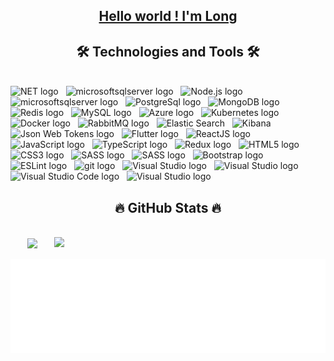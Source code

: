 <!-- tlongdev -->
<a href="#" target="_blank">
  <h2 align="center">Hello world ! I'm Long</h2>
</a>

<h2 align="center">🛠 Technologies and Tools 🛠</h2>
<br>
<!-- https://simpleicons.org/ -->
<span><img src="https://img.shields.io/badge/.NET-282C34?logo=.NET&logoColor=512BD4" alt="NET logo" title="NET" height="25" /></span>
&nbsp;
<span><img src="https://img.shields.io/badge/Ruby on Rails-282C34?logo=rubyonrails&logoColor=CC0000" alt="microsoftsqlserver logo" title="Microsoft Sql Server" height="25" /></span>
&nbsp;
<span><img src="https://img.shields.io/badge/Node.js-282C34?logo=node.js&logoColor=00F200" alt="Node.js logo" title="Node.js" height="25" /></span>
&nbsp;
<span><img src="https://img.shields.io/badge/Microsoft Sql Server-282C34?logo=microsoftsqlserver&logoColor=CC2927" alt="microsoftsqlserver logo" title="Microsoft Sql Server" height="25" /></span>
&nbsp;
<span><img src="https://img.shields.io/badge/PostgreSql-282C34?logo=postgresql&logoColor=4169E1" alt="PostgreSql logo" title="PostgreSql" height="25" /></span>
&nbsp;
<span><img src="https://img.shields.io/badge/MongoDB-282C34?logo=mongodb&logoColor=47A248" alt="MongoDB logo" title="MongoDB" height="25" /></span>
&nbsp;
<span><img src="https://img.shields.io/badge/Redis-282C34?logo=redis&logoColor=DC382D" alt="Redis logo" title="Redis" height="25" /></span>
&nbsp;
<span><img src="https://img.shields.io/badge/MySQL-282C34?logo=mysql&logoColor=#4479A1" alt="MySQL logo" title="MySQL" height="25" /></span>
&nbsp;
<span><img src="https://img.shields.io/badge/Azure-282C34?logo=azuredevops&logoColor=#2496ED" alt="Azure logo" title="Azure" height="25" /></span>
&nbsp;
<span><img src="https://img.shields.io/badge/Kubernetes-282C34?logo=kubernetes&logoColor=#326CE5" alt="Kubernetes logo" title="Kubernetes" height="25" /></span>
&nbsp;
<span><img src="https://img.shields.io/badge/Docker-282C34?logo=docker&logoColor=#2496ED" alt="Docker logo" title="Docker" height="25" /></span>
&nbsp;
<span><img src="https://img.shields.io/badge/RabbitMQ-282C34?logo=rabbitmq&logoColor=#FF6600" alt="RabbitMQ logo" title="RabbitMQ" height="25" /></span>
&nbsp;
<span><img src="https://img.shields.io/badge/Elastic Search-282C34?logo=elasticsearch&logoColor=#005571" alt="Elastic Search" title="Elastic Search" height="25" /></span>
&nbsp;
<span><img src="https://img.shields.io/badge/Kibana-282C34?logo=kibana&logoColor=#005571" alt="Kibana" title="Kibana" height="25" /></span>
&nbsp;
<span><img src="https://img.shields.io/badge/Json Web Tokens-282C34?logo=jsonwebtokens&logoColor=#000000" alt="Json Web Tokens logo" title="Json Web Token" height="25" /></span>
&nbsp;
<span><img src="https://img.shields.io/badge/Flutter-282C34?logo=flutter&logoColor=61DAFB" alt="Flutter logo" title="Flutter" height="25" /></span>
&nbsp;
<span><img src="https://img.shields.io/badge/ReactJS-282C34?logo=react&logoColor=61DAFB" alt="ReactJS logo" title="ReactJS" height="25" /></span>
&nbsp;
<span><img src="https://img.shields.io/badge/JavaScript-282C34?logo=javascript&logoColor=F7DF1E" alt="JavaScript logo" title="JavaScript" height="25" /></span>
&nbsp;
<span><img src="https://img.shields.io/badge/TypeScript-282C34?logo=typescript&logoColor=3178C6" alt="TypeScript logo" title="TypeScript" height="25" /></span>
&nbsp;
<span><img src="https://img.shields.io/badge/Redux-282C34?logo=redux&logoColor=764ABC" alt="Redux logo" title="Redux" height="25" /></span>
&nbsp;
<span><img src="https://img.shields.io/badge/HTML5-282C34?logo=html5&logoColor=E34F26" alt="HTML5 logo" title="HTML5" height="25" /></span>
&nbsp;
<span><img src="https://img.shields.io/badge/CSS3-282C34?logo=css3&logoColor=1572B6" alt="CSS3 logo" title="CSS3" height="25" /></span>
&nbsp;
<span><img src="https://img.shields.io/badge/Sass-282C34?logo=sass&logoColor=CC6699" alt="SASS logo" title="SASS" height="25" /></span>
&nbsp;
<span><img src="https://img.shields.io/badge/Pug-282C34?logo=pug&logoColor=#A86454" alt="SASS logo" title="SASS" height="25" /></span>
&nbsp;
<span><img src="https://img.shields.io/badge/Bootstrap-282C34?logo=bootstrap&logoColor=7952B3" alt="Bootstrap logo" title="Bootstrap" height="25" /></span>
&nbsp;
<span><img src="https://img.shields.io/badge/ESLint-282C34?logo=eslint&logoColor=4B32C3" alt="ESLint logo" title="ESLint" height="25" /></span>
&nbsp;
<span><img src="https://img.shields.io/badge/git-282C34?logo=git&logoColor=F05032" alt="git logo" title="git" height="25" /></span>
&nbsp;
<span><img src="https://img.shields.io/badge/Postman-282C34?logo=postman&logoColor=#FF6C37" alt="Visual Studio logo" title="Visual Studio" height="25" /></span>
&nbsp;
<span><img src="https://img.shields.io/badge/Swagger-282C34?logo=swagger&logoColor=#85EA2D" alt="Visual Studio logo" title="Visual Studio" height="25" /></span>
&nbsp;
<span><img src="https://img.shields.io/badge/Visual%20Studio%20Code-282C34?logo=visual-studio-code&logoColor=007ACC" alt="Visual Studio Code logo" title="Visual Studio Code" height="25" /></span>
&nbsp;
<span><img src="https://img.shields.io/badge/Visual%20Studio-282C34?logo=visual-studio&logoColor=5C2D91" alt="Visual Studio logo" title="Visual Studio" height="25" /></span>

<br>
<h2 align="center">🔥 GitHub Stats 🔥</h2>
<!-- https://github.com/anuraghazra/github-readme-stats -->
<br>
<div align=center>
  <a href="#" title="rimdasilva">
    <img width="315" align="center" src="https://github-readme-stats.vercel.app/api/top-langs/?username=longblue2910&hide=c%23,powershell,Mathematica,Ruby,Objective-C,Objective-C%2b%2b,Cuda&title_color=61dafb&text_color=ffffff&icon_color=61dafb&bg_color=20232a&langs_count=8&layout=compact&border_color=61dafb&hide_border=true" />
  </a>
  <a href="#" title="Trungquandev">
    <img align="right" width="434" src="https://github-readme-stats.vercel.app/api?username=longblue2910&show_icons=true&theme=react&border_color=61dafb&hide_border=true" />
  </a>
</div>
<br>
<a href="#" target="_blank">
  <img src="svg/tlongdev-quotes.svg" width="846" height="150" alt="rimdasilva-official" />
</a>

